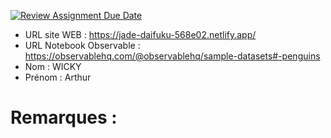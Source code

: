 [![Review Assignment Due Date](https://classroom.github.com/assets/deadline-readme-button-22041afd0340ce965d47ae6ef1cefeee28c7c493a6346c4f15d667ab976d596c.svg)](https://classroom.github.com/a/zNKu7jDa)
- URL site WEB : https://jade-daifuku-568e02.netlify.app/
- URL Notebook Observable : https://observablehq.com/@observablehq/sample-datasets#-penguins
- Nom : WICKY
- Prénom : Arthur

# Remarques :
